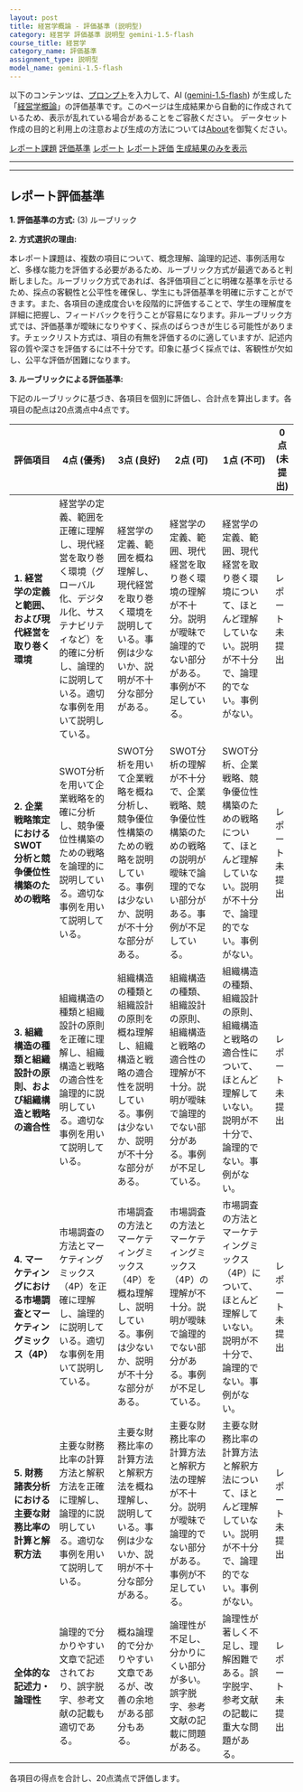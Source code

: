 ```yaml
---
layout: post
title: 経営学概論 - 評価基準 (説明型)
category: 経営学 評価基準 説明型 gemini-1.5-flash
course_title: 経営学
category_name: 評価基準
assignment_type: 説明型
model_name: gemini-1.5-flash
---
```


以下のコンテンツは、[プロンプト](http://127.0.0.1:8000/generated/経営学/gemini-1.5-flash/prompt_評価基準-説明型.md)を入力して、AI ([gemini-1.5-flash](contents/gemini-1.5-flash)) が生成した「[経営学概論](/contents/経営学/)」の評価基準です。このページは生成結果から自動的に作成されているため、表示が乱れている場合があることをご容赦ください。
データセット作成の目的と利用上の注意および生成の方法については[About](/About)を御覧ください。

[レポート課題](../レポート課題-説明型)
[評価基準](../評価基準-説明型)
[レポート](../レポート-説明型)
[レポート評価](../レポート評価-説明型)
[生成結果のみを表示](http://127.0.0.1:8000/generated/経営学/gemini-1.5-flash/評価基準-説明型.md)
  

***
***
  
## レポート評価基準

**1. 評価基準の方式:** (3) ルーブリック

**2. 方式選択の理由:**

本レポート課題は、複数の項目について、概念理解、論理的記述、事例活用など、多様な能力を評価する必要があるため、ルーブリック方式が最適であると判断しました。ルーブリック方式であれば、各評価項目ごとに明確な基準を示せるため、採点の客観性と公平性を確保し、学生にも評価基準を明確に示すことができます。また、各項目の達成度合いを段階的に評価することで、学生の理解度を詳細に把握し、フィードバックを行うことが容易になります。非ルーブリック方式では、評価基準が曖昧になりやすく、採点のばらつきが生じる可能性があります。チェックリスト方式は、項目の有無を評価するのに適していますが、記述内容の質や深さを評価するには不十分です。印象に基づく採点では、客観性が欠如し、公平な評価が困難になります。


**3. ルーブリックによる評価基準:**

下記のルーブリックに基づき、各項目を個別に評価し、合計点を算出します。各項目の配点は20点満点中4点です。

| 評価項目 | 4点 (優秀) | 3点 (良好) | 2点 (可) | 1点 (不可) | 0点 (未提出) |
|---|---|---|---|---|---|
| **1. 経営学の定義と範囲、および現代経営を取り巻く環境** | 経営学の定義、範囲を正確に理解し、現代経営を取り巻く環境（グローバル化、デジタル化、サステナビリティなど）を的確に分析し、論理的に説明している。適切な事例を用いて説明している。 | 経営学の定義、範囲を概ね理解し、現代経営を取り巻く環境を説明している。事例は少ないか、説明が不十分な部分がある。 | 経営学の定義、範囲、現代経営を取り巻く環境の理解が不十分。説明が曖昧で論理的でない部分がある。事例が不足している。 | 経営学の定義、範囲、現代経営を取り巻く環境について、ほとんど理解していない。説明が不十分で、論理的でない。事例がない。 | レポート未提出 |
| **2. 企業戦略策定におけるSWOT分析と競争優位性構築のための戦略** | SWOT分析を用いて企業戦略を的確に分析し、競争優位性構築のための戦略を論理的に説明している。適切な事例を用いて説明している。 | SWOT分析を用いて企業戦略を概ね分析し、競争優位性構築のための戦略を説明している。事例は少ないか、説明が不十分な部分がある。 | SWOT分析の理解が不十分で、企業戦略、競争優位性構築のための戦略の説明が曖昧で論理的でない部分がある。事例が不足している。 | SWOT分析、企業戦略、競争優位性構築のための戦略について、ほとんど理解していない。説明が不十分で、論理的でない。事例がない。 | レポート未提出 |
| **3. 組織構造の種類と組織設計の原則、および組織構造と戦略の適合性** | 組織構造の種類と組織設計の原則を正確に理解し、組織構造と戦略の適合性を論理的に説明している。適切な事例を用いて説明している。 | 組織構造の種類と組織設計の原則を概ね理解し、組織構造と戦略の適合性を説明している。事例は少ないか、説明が不十分な部分がある。 | 組織構造の種類、組織設計の原則、組織構造と戦略の適合性の理解が不十分。説明が曖昧で論理的でない部分がある。事例が不足している。 | 組織構造の種類、組織設計の原則、組織構造と戦略の適合性について、ほとんど理解していない。説明が不十分で、論理的でない。事例がない。 | レポート未提出 |
| **4. マーケティングにおける市場調査とマーケティングミックス（4P）** | 市場調査の方法とマーケティングミックス（4P）を正確に理解し、論理的に説明している。適切な事例を用いて説明している。 | 市場調査の方法とマーケティングミックス（4P）を概ね理解し、説明している。事例は少ないか、説明が不十分な部分がある。 | 市場調査の方法とマーケティングミックス（4P）の理解が不十分。説明が曖昧で論理的でない部分がある。事例が不足している。 | 市場調査の方法とマーケティングミックス（4P）について、ほとんど理解していない。説明が不十分で、論理的でない。事例がない。 | レポート未提出 |
| **5. 財務諸表分析における主要な財務比率の計算と解釈方法** | 主要な財務比率の計算方法と解釈方法を正確に理解し、論理的に説明している。適切な事例を用いて説明している。 | 主要な財務比率の計算方法と解釈方法を概ね理解し、説明している。事例は少ないか、説明が不十分な部分がある。 | 主要な財務比率の計算方法と解釈方法の理解が不十分。説明が曖昧で論理的でない部分がある。事例が不足している。 | 主要な財務比率の計算方法と解釈方法について、ほとんど理解していない。説明が不十分で、論理的でない。事例がない。 | レポート未提出 |
| **全体的な記述力・論理性** | 論理的で分かりやすい文章で記述されており、誤字脱字、参考文献の記載も適切である。 | 概ね論理的で分かりやすい文章であるが、改善の余地がある部分もある。 | 論理性が不足し、分かりにくい部分が多い。誤字脱字、参考文献の記載に問題がある。 | 論理性が著しく不足し、理解困難である。誤字脱字、参考文献の記載に重大な問題がある。 | レポート未提出 |


各項目の得点を合計し、20点満点で評価します。
